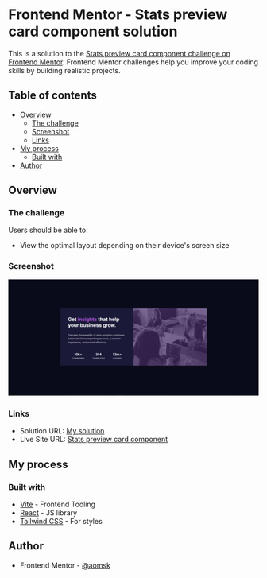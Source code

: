 # Frontend Mentor - Stats preview card component solution

This is a solution to the [Stats preview card component challenge on Frontend Mentor](https://www.frontendmentor.io/challenges/stats-preview-card-component-8JqbgoU62). Frontend Mentor challenges help you improve your coding skills by building realistic projects.

## Table of contents

- [Overview](#overview)
  - [The challenge](#the-challenge)
  - [Screenshot](#screenshot)
  - [Links](#links)
- [My process](#my-process)
  - [Built with](#built-with)
- [Author](#author)

## Overview

### The challenge

Users should be able to:

- View the optimal layout depending on their device's screen size

### Screenshot

![stats-preview-card-component](https://github.com/aomsk/stats-preview-card-component/blob/main/src/assets/stats-%20preview-screenshot.png?raw=true)

### Links

- Solution URL: [My solution](https://www.frontendmentor.io/solutions/stats-preview-card-component-tailwind-css-GCExIXuQZk)
- Live Site URL: [Stats preview card component](https://stats-preview-card-component-aomsk.vercel.app/)

## My process

### Built with

- [Vite](https://vitejs.dev/) - Frontend Tooling
- [React](https://reactjs.org/) - JS library
- [Tailwind CSS](https://tailwindcss.com/) - For styles

## Author

- Frontend Mentor - [@aomsk](https://www.frontendmentor.io/profile/aomsk)
